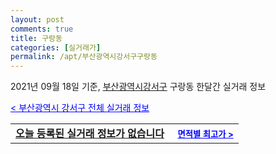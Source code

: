 ```yaml
---
layout: post
comments: true
title: 구랑동
categories: [실거래가]
permalink: /apt/부산광역시강서구구랑동
---
```


2021년 09월 18일 기준, <a href="/apt/부산광역시강서구">부산광역시강서구</a> 구랑동 한달간 실거래 정보

<a style="color: blue;" href="/apt/부산광역시강서구">< 부산광역시 강서구 전체 실거래 정보</a>
<!---- start ---->
<table>
  <tr>
    <td colspan="4" style="font-weight: bold;"><a href="/apt/부산광역시강서구구랑동{name_without_space}">오늘 등록된 실거래 정보가 없습니다</a> &nbsp;&nbsp;&nbsp; <a style="color: blue; font-size: smaller;" href="/apt/부산광역시강서구구랑동{name_without_space}">면적별 최고가 ></a></td>
  </tr>
    
</table>
<!---- end ---->
    